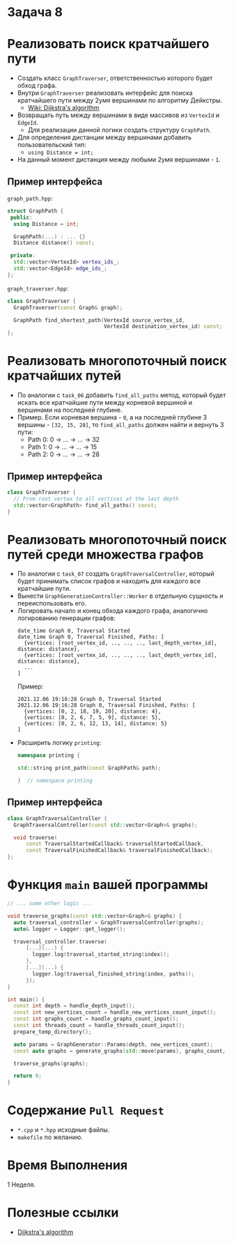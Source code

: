 # Задача 8

# Реализовать поиск кратчайшего пути

- Создать класс `GraphTraverser`, ответственностью которого будет обход графа.
- Внутри `GraphTraverser` реализовать интерфейс для поиска кратчайшего пути между 2умя вершинами по алгоритму Дейкстры.
  - [Wiki: Dijkstra's algorithm](https://en.wikipedia.org/wiki/Dijkstra%27s_algorithm)
- Возвращать путь между вершинами в виде массивов из `VertexId` и `EdgeId`.
  - Для реализации данной логики создать структуру `GraphPath`.
- Для определения дистанции между вершинами добавить пользовательский тип:
  - `using Distance = int;`
- На данный момент дистанция между любыми 2умя вершинами - `1`.

## Пример интерфейса

`graph_path.hpp`:
```cpp
struct GraphPath {
 public:
  using Distance = int;

  GraphPath(...) : ... {}
  Distance distance() const;

 private:
  std::vector<VertexId> vertex_ids_;
  std::vector<EdgeId> edge_ids_;
};
```

`graph_traverser.hpp`:
```cpp
class GraphTraverser {
  GraphTraverser(const Graph& graph);

  GraphPath find_shortest_path(VertexId source_vertex_id,
                               VertexId destination_vertex_id) const;
};
```

# Реализовать многопоточный поиск кратчайших путей

- По аналогии с `task_06` добавить `find_all_paths` метод, который будет искать все кратчайшие пути между корневой вершиной и вершинами на последней глубине.
- Пример. Если корневая вершина - `0`, а на последней глубине 3 вершины - `[32, 15, 28]`, то `find_all_paths` должен найти и вернуть 3 пути:
  - Path 0: 0 -> ... -> ... -> 32
  - Path 1: 0 -> ... -> ... -> 15
  - Path 2: 0 -> ... -> ... -> 28

## Пример интерфейса

```cpp
class GraphTraverser {
  // From root vertex to all vertices at the last depth
  std::vector<GraphPath> find_all_paths() const;
}
```

# Реализовать многопоточный поиск путей среди множества графов

- По аналогии с `task_07` создать `GraphTraversalController`, который будет принимать список графов и находить для каждого все кратчайшие пути.
- Вынести `GraphGenerationController::Worker` в отдельную сущность и переиспользовать его.
- Логировать начало и конец обхода каждого графа, аналогично логированию генерации графов:
  ```
  date_time Graph 0, Traversal Started
  date_time Graph 0, Traversal Finished, Paths: [
    {vertices: [root_vertex_id, .., .., .., last_depth_vertex_id], distance: distance},
    {vertices: [root_vertex_id, .., .., .., last_depth_vertex_id], distance: distance},
    ...
  ]
  ```
  Пример:
  ```
  2021.12.06 19:16:28 Graph 0, Traversal Started
  2021.12.06 19:16:28 Graph 0, Traversal Finished, Paths: [
    {vertices: [0, 2, 18, 19, 20], distance: 4},
    {vertices: [0, 2, 6, 7, 5, 9], distance: 5},
    {vertices: [0, 2, 6, 12, 13, 14], distance: 5}
  ]
  ```
- Расширить логику `printing`:
  ```cpp
  namespace printing {

  std::string print_path(const GraphPath& path);

  }  // namespace printing
  ```

## Пример интерфейса

```cpp
class GraphTraversalController {
  GraphTraversalController(const std::vector<Graph>& graphs);

  void traverse(
      const TraversalStartedCallback& traversalStartedCallback,
      const TraversalFinishedCallback& traversalFinishedCallback);
};
```

# Функция `main` вашей программы

```cpp
// ... some other logic ...

void traverse_graphs(const std::vector<Graph>& graphs) {
  auto traversal_controller = GraphTraversalController(graphs);
  auto& logger = Logger::get_logger();

  traversal_controller.traverse(
      [...](...) {
        logger.log(traversal_started_string(index));
      },
      [...](...) {
        logger.log(traversal_finished_string(index, paths));
      });
}

int main() {
  const int depth = handle_depth_input();
  const int new_vertices_count = handle_new_vertices_count_input();
  const int graphs_count = handle_graphs_count_input();
  const int threads_count = handle_threads_count_input();
  prepare_temp_directory();

  auto params = GraphGenerator::Params(depth, new_vertices_count);
  const auto graphs = generate_graphs(std::move(params), graphs_count, threads_count);

  traverse_graphs(graphs);

  return 0;
}
```

# Содержание `Pull Request`

- `*.cpp` и `*.hpp` исходные файлы.
- `makefile` по желанию.

# Время Выполнения

1 Неделя.

# Полезные ссылки

- [Dijkstra's algorithm](https://en.wikipedia.org/wiki/Dijkstra%27s_algorithm)
